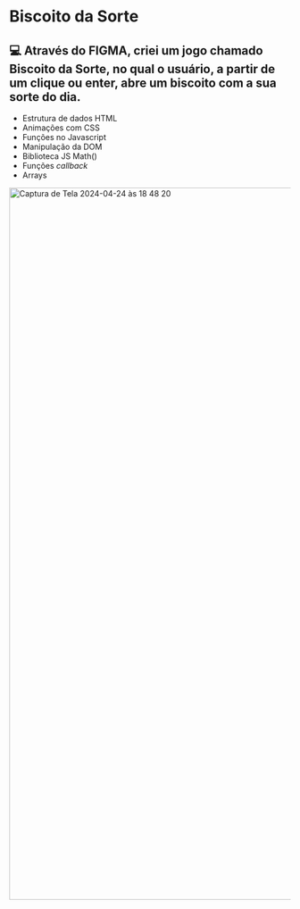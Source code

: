 # Biscoito da Sorte

## 💻 Através do FIGMA, criei um jogo chamado Biscoito da Sorte, no qual o usuário, **a partir de um clique ou enter**, abre um biscoito com a sua sorte do dia. 

- Estrutura de dados HTML
- Animações com CSS
- Funções no Javascript
- Manipulação da DOM
- Biblioteca JS Math()
- Funções *callback*
- Arrays

<img width="1276" alt="Captura de Tela 2024-04-24 às 18 48 20" src="https://github.com/Leonardolira01/Biscoito-da-Sorte/assets/67601166/b4da5764-eb7e-48ec-aa1c-c523f814ce9c">
